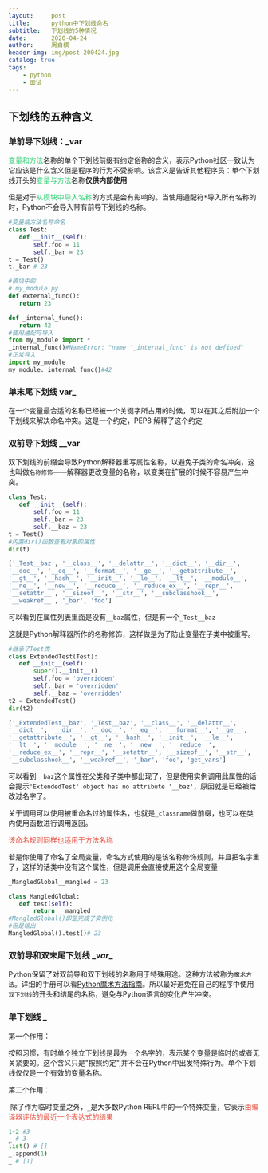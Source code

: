 ```yaml
---
layout:     post
title:      python中下划线命名
subtitle:   下划线的5种情况
date:       2020-04-24
author:     周自横
header-img: img/post-200424.jpg
catalog: true
tags:
    - python
    - 面试
---
```


## 下划线的五种含义

### 单前导下划线：_var

<font color='#2ECC71 '>变量和方法</font>名称的单个下划线前缀有约定俗称的含义，表示Python社区一致认为它应该是什么含义但是程序的行为不受影响。该含义是告诉其他程序员：单个下划线开头的<font color='#2ECC71 '>变量与方法</font>名称**仅供内部使用**

但是对于<font color='#2ECC71 '>从模块中导入名称</font>的方式是会有影响的。当使用通配符`*`导入所有名称的时，Python不会导入带有前导下划线的名称。

~~~python
#变量或方法名称命名
class Test:
   def __init__(self):
       self.foo = 11
       self._bar = 23
t = Test()
t._bar # 23

#模块中的
# my_module.py
def external_func():
   return 23

def _internal_func():
   return 42
#使用通配符导入
from my_module import *
_internal_func()#NameError: "name '_internal_func' is not defined"
#正常导入
import my_module
my_module._internal_func()#42
~~~

### 单末尾下划线 var_

在一个变量最合适的名称已经被一个关键字所占用的时候，可以在其之后附加一个下划线来解决命名冲突。这是一个约定，PEP8 解释了这个约定

### 双前导下划线 __var

双下划线的前缀会导致Python解释器重写属性名称，以避免子类的命名冲突，这也叫做`名称修饰`——解释器更改变量的名称，以变类在扩展的时候不容易产生冲突。

~~~python
class Test:
   def __init__(self):
       self.foo = 11
       self._bar = 23
       self.__baz = 23
t = Test()
#内置dir()函数查看对象的属性
dir(t)
~~~

~~~python
['_Test__baz', '__class__', '__delattr__', '__dict__', '__dir__',
'__doc__', '__eq__', '__format__', '__ge__', '__getattribute__',
'__gt__', '__hash__', '__init__', '__le__', '__lt__', '__module__',
'__ne__', '__new__', '__reduce__', '__reduce_ex__', '__repr__',
'__setattr__', '__sizeof__', '__str__', '__subclasshook__',
'__weakref__', '_bar', 'foo']
~~~

可以看到在属性列表里面是没有`__baz`属性，但是有一个`_Test__baz`

这就是Python解释器所作的名称修饰，这样做是为了防止变量在子类中被重写。

~~~python
#继承了Test类
class ExtendedTest(Test):
   def __init__(self):
       super().__init__()
       self.foo = 'overridden'
       self._bar = 'overridden'
       self.__baz = 'overridden'
t2 = ExtendedTest()
dir(t2)
~~~

~~~python 
['_ExtendedTest__baz', '_Test__baz', '__class__', '__delattr__',
'__dict__', '__dir__', '__doc__', '__eq__', '__format__', '__ge__',
'__getattribute__', '__gt__', '__hash__', '__init__', '__le__',
'__lt__', '__module__', '__ne__', '__new__', '__reduce__',
'__reduce_ex__', '__repr__', '__setattr__', '__sizeof__', '__str__',
'__subclasshook__', '__weakref__', '_bar', 'foo', 'get_vars']
~~~

可以看到`__baz`这个属性在父类和子类中都出现了，但是使用实例调用此属性的话会提示`'ExtendedTest' object has no attribute '__baz'`，原因就是已经被给改过名字了。

关于调用可以使用被重命名过的属性名，也就是`_classname`做前缀，也可以在类内使用函数进行调用返回。

<font color='#E74C3C'>该命名规则同样也适用于方法名称</font>

若是你使用了命名了全局变量，命名方式使用的是该名称修饰规则，并且把名字重了，这样的话类中没有这个属性，但是调用会直接使用这个全局变量

~~~python
_MangledGlobal__mangled = 23

class MangledGlobal:
   def test(self):
       return __mangled
#MangledGlobal()即是完成了实例化
#但是输出
MangledGlobal().test()# 23
~~~

### 双前导和双末尾下划线 \__var__

Python保留了对双前导和双下划线的名称用于特殊用途。这种方法被称为`魔术方法`。详细的手册可以看[Python魔术方法指南](https://pycoders-weekly-chinese.readthedocs.io/en/latest/issue6/a-guide-to-pythons-magic-methods.html)。所以最好避免在自己的程序中使用`双下划线`的开头和结尾的名称，避免与Python语言的变化产生冲突。

### 单下划线 \_

第一个作用：

​	按照习惯，有时单个独立下划线是最为一个名字的，表示某个变量是临时的或者无关紧要的。这个含义只是"按照约定",并不会在Python中出发特殊行为。单个下划线仅仅是一个有效的变量名称。

第二个作用：

​	除了作为临时变量之外，`_`是大多数Python RERL中的一个特殊变量，它表示<font color='#E74C3C'>由编译器评估的最近一个表达式的结果</font>

~~~python 
1+2 #3
_ # 3
list() # []
_.append(1)
_ # [1]
~~~



 

